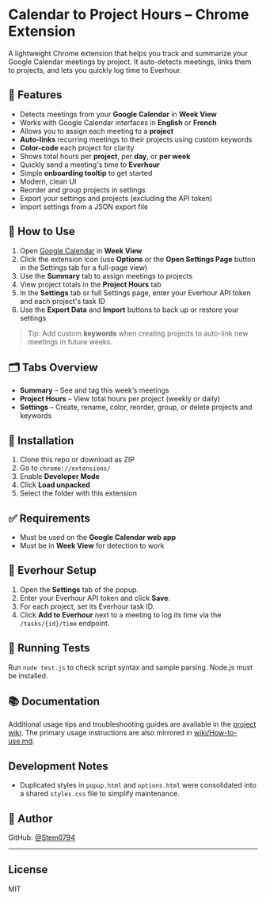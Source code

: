 # Calendar to Project Hours – Chrome Extension

A lightweight Chrome extension that helps you track and summarize your Google Calendar meetings by project. It auto-detects meetings, links them to projects, and lets you quickly log time to Everhour.

## 🔧 Features

- Detects meetings from your **Google Calendar** in **Week View**
- Works with Google Calendar interfaces in **English** or **French**
- Allows you to assign each meeting to a **project**
- **Auto-links** recurring meetings to their projects using custom keywords
- **Color-code** each project for clarity
- Shows total hours per **project**, per **day**, or **per week**
- Quickly send a meeting's time to **Everhour**
- Simple **onboarding tooltip** to get started
- Modern, clean UI
- Reorder and group projects in settings
- Export your settings and projects (excluding the API token)
- Import settings from a JSON export file

## 🚀 How to Use

1. Open [Google Calendar](https://calendar.google.com) in **Week View**
2. Click the extension icon (use **Options** or the **Open Settings Page** button in the Settings tab for a full-page view)
3. Use the **Summary** tab to assign meetings to projects
4. View project totals in the **Project Hours** tab
5. In the **Settings** tab or full Settings page, enter your Everhour API token and each project's task ID
6. Use the **Export Data** and **Import** buttons to back up or restore your settings
> Tip: Add custom **keywords** when creating projects to auto-link new meetings in future weeks.

## 🗂 Tabs Overview

- **Summary** – See and tag this week’s meetings
- **Project Hours** – View total hours per project (weekly or daily)
- **Settings** – Create, rename, color, reorder, group, or delete projects and keywords

## 💾 Installation

1. Clone this repo or download as ZIP
2. Go to `chrome://extensions/`
3. Enable **Developer Mode**
4. Click **Load unpacked**
5. Select the folder with this extension

## ✅ Requirements

- Must be used on the **Google Calendar web app**
- Must be in **Week View** for detection to work

## 🔑 Everhour Setup

1. Open the **Settings** tab of the popup.
2. Enter your Everhour API token and click **Save**.
3. For each project, set its Everhour task ID.
4. Click **Add to Everhour** next to a meeting to log its time via the `/tasks/{id}/time` endpoint.

## 🧪 Running Tests

Run `node test.js` to check script syntax and sample parsing. Node.js must be installed.

## 📚 Documentation

Additional usage tips and troubleshooting guides are available in the [project wiki](wiki/Home.md). The primary usage instructions are also mirrored in [wiki/How-to-use.md](wiki/How-to-use.md).

## Development Notes

- Duplicated styles in `popup.html` and `options.html` were consolidated into a shared
  `styles.css` file to simplify maintenance.

## 👤 Author
GitHub: [@Stem0794](https://github.com/Stem0794)

---

## License

MIT
